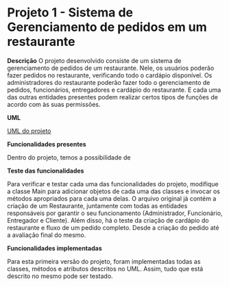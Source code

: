 # Projeto 1 - Sistema de Gerenciamento de pedidos em um restaurante 

**Descrição**
O projeto desenvolvido consiste de um sistema de gerenciamento de pedidos de um restaurante. Nele, os usuários poderão fazer pedidos no restaurante, verificando todo o cardápio disponível. Os administradores do restaurante poderão fazer todo o gerenciamento de pedidos, funcionários, entregadores e cardápio do restaurante. E cada uma das outras entidades presentes podem realizar certos tipos de funções de acordo com às suas permissões.

**UML**

[UML do projeto](<path>)

**Funcionalidades presentes**

Dentro do projeto, temos a possibilidade de

**Teste das funcionalidades**

Para verificar e testar cada uma das funcionalidades do projeto, modifique a classe Main para adicionar objetos de cada uma das classes e invocar os métodos apropriados para cada uma delas. O arquivo original já contém a criação de um Restaurante, juntamente com todas as entidades responsáveis por garantir o seu funcionamento (Administrador, Funcionário, Entregador e Cliente). Além disso, há o teste da criação de cardápio do restaurante e fluxo de um pedido completo. Desde a criação do pedido até a avaliação final do mesmo.

**Funcionalidades implementadas**

Para esta primeira versão do projeto, foram implementadas todas as classes, métodos e atributos descritos no UML. Assim, tudo que está descrito no mesmo pode ser testado.

